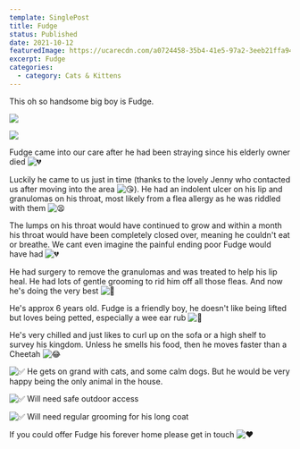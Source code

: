 ```yaml
---
template: SinglePost
title: Fudge
status: Published
date: 2021-10-12
featuredImage: https://ucarecdn.com/a0724458-35b4-41e5-97a2-3eeb21ffa94d/-/preview/
excerpt: Fudge
categories:
  - category: Cats & Kittens
---
```

This oh so handsome big boy is Fudge.

![](https://ucarecdn.com/0d16de0a-e587-4ef2-8456-9b4ca49c719d/)

![](https://ucarecdn.com/a5d6ce23-aaf6-479b-9c8a-e61285d90fe4/)

Fudge came into our care after he had been straying since his elderly owner died ![💔](https://static.xx.fbcdn.net/images/emoji.php/v9/te7/1/16/1f494.png)

Luckily he came to us just in time (thanks to the lovely Jenny who contacted us after moving into the area ![😘](https://static.xx.fbcdn.net/images/emoji.php/v9/t75/1/16/1f618.png)). He had an indolent ulcer on his lip and granulomas on his throat, most likely from a flea allergy as he was riddled with them ![😫](https://static.xx.fbcdn.net/images/emoji.php/v9/t3e/1/16/1f62b.png)

The lumps on his throat would have continued to grow and within a month his throat would have been completely closed over, meaning he couldn't eat or breathe. We cant even imagine the painful ending poor Fudge would have had ![💔](https://static.xx.fbcdn.net/images/emoji.php/v9/te7/1/16/1f494.png)

He had surgery to remove the granulomas and was treated to help his lip heal. He had lots of gentle grooming to rid him off all those fleas. And now he's doing the very best ![🤩](https://static.xx.fbcdn.net/images/emoji.php/v9/t58/1/16/1f929.png)

He's approx 6 years old. Fudge is a friendly boy, he doesn't like being lifted but loves being petted, especially a wee ear rub ![🥰](https://static.xx.fbcdn.net/images/emoji.php/v9/tea/1/16/1f970.png)

He's very chilled and just likes to curl up on the sofa or a high shelf to survey his kingdom. Unless he smells his food, then he moves faster than a Cheetah ![😂](https://static.xx.fbcdn.net/images/emoji.php/v9/td0/1/16/1f602.png)

![✅](https://static.xx.fbcdn.net/images/emoji.php/v9/t33/1/16/2705.png) He gets on grand with cats, and some calm dogs. But he would be very happy being the only animal in the house.

![✅](https://static.xx.fbcdn.net/images/emoji.php/v9/t33/1/16/2705.png) Will need safe outdoor access

![✅](https://static.xx.fbcdn.net/images/emoji.php/v9/t33/1/16/2705.png) Will need regular grooming for his long coat

If you could offer Fudge his forever home please get in touch ![❤️](https://static.xx.fbcdn.net/images/emoji.php/v9/t6c/1/16/2764.png)